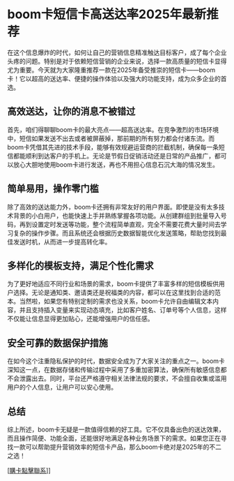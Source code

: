 # boom卡短信卡高送达率2025年最新推荐

在这个信息爆炸的时代，如何让自己的营销信息精准触达目标客户，成了每个企业头疼的问题。特别是对于依赖短信营销的企业来说，选择一款高质量的短信卡显得尤为重要。今天就为大家隆重推荐一款在2025年备受推崇的短信卡——boom卡！它以超高的送达率、便捷的操作体验以及强大的功能支持，成为众多企业的首选。

## 高效送达，让你的消息不被错过

首先，咱们得聊聊boom卡的最大亮点——超高送达率。在竞争激烈的市场环境中，短信如果发送不出去或者被屏蔽掉，那前期的所有努力都会付诸东流。而boom卡凭借其先进的技术手段，能够有效规避运营商的拦截机制，确保每一条短信都能顺利到达客户的手机上。无论是节假日促销活动还是日常的产品推广，都可以放心大胆地使用boom卡进行发送，再也不用担心信息石沉大海的情况发生。

## 简单易用，操作零门槛

除了高效的送达能力外，boom卡还拥有非常友好的用户界面。即使是没有太多技术背景的小白用户，也能快速上手并熟练掌握各项功能。从创建群组到批量导入号码，再到设置定时发送等功能，整个流程简单直观，完全不需要花费大量时间去学习复杂的操作步骤。而且系统还会根据历史数据智能优化发送策略，帮助您找到最佳发送时机，从而进一步提高转化率。

## 多样化的模板支持，满足个性化需求

为了更好地适应不同行业和场景的需求，boom卡提供了丰富多样的短信模板供用户选择。无论是通知类、邀请类还是祝福类的内容，都可以在这里找到合适的范本。当然啦，如果您有特别定制的需求也没关系，boom卡允许自由编辑文本内容，并且支持插入变量来实现动态填充，比如客户姓名、订单号等个人信息，这样不仅能让信息显得更加贴心，还能增强用户的信任感。

## 安全可靠的数据保护措施

在如今这个注重隐私保护的时代，数据安全成为了大家关注的重点之一。boom卡深知这一点，在数据存储和传输过程中采用了多重加密算法，确保所有敏感信息都不会泄露出去。同时，平台还严格遵守相关法律法规的要求，不会擅自收集或滥用用户的个人信息，让用户可以安心使用。

## 总结

综上所述，boom卡无疑是一款值得信赖的好工具。它不仅具备出色的送达效果，而且操作简便、功能全面，还能很好地满足各种业务场景下的需求。如果您正在寻找一款可以帮助提升营销效率的短信卡产品，那么boom卡绝对是2025年的不二之选！

[[購卡點擊聯系](https://t.me/s/SXDXQF)]]